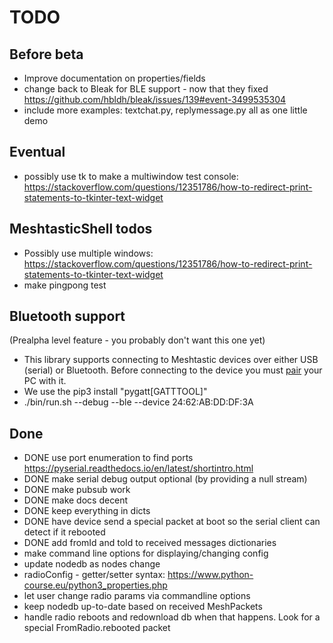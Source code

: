 # TODO

## Before beta

- Improve documentation on properties/fields
- change back to Bleak for BLE support - now that they fixed https://github.com/hbldh/bleak/issues/139#event-3499535304
- include more examples: textchat.py, replymessage.py all as one little demo

## Eventual

- possibly use tk to make a multiwindow test console: https://stackoverflow.com/questions/12351786/how-to-redirect-print-statements-to-tkinter-text-widget

## MeshtasticShell todos

- Possibly use multiple windows: https://stackoverflow.com/questions/12351786/how-to-redirect-print-statements-to-tkinter-text-widget
- make pingpong test

## Bluetooth support

(Prealpha level feature - you probably don't want this one yet)

- This library supports connecting to Meshtastic devices over either USB (serial) or Bluetooth. Before connecting to the device you must [pair](https://docs.ubuntu.com/core/en/stacks/bluetooth/bluez/docs/reference/pairing/outbound.html) your PC with it.
- We use the pip3 install "pygatt[GATTTOOL]"
- ./bin/run.sh --debug --ble --device 24:62:AB:DD:DF:3A

## Done

- DONE use port enumeration to find ports https://pyserial.readthedocs.io/en/latest/shortintro.html
- DONE make serial debug output optional (by providing a null stream)
- DONE make pubsub work
- DONE make docs decent
- DONE keep everything in dicts
- DONE have device send a special packet at boot so the serial client can detect if it rebooted
- DONE add fromId and toId to received messages dictionaries
- make command line options for displaying/changing config
- update nodedb as nodes change
- radioConfig - getter/setter syntax: https://www.python-course.eu/python3_properties.php
- let user change radio params via commandline options
- keep nodedb up-to-date based on received MeshPackets
- handle radio reboots and redownload db when that happens. Look for a special FromRadio.rebooted packet
